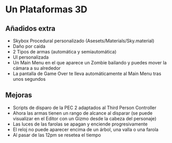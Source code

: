 # Un Plataformas 3D

## Añadidos extra
- Skybox Procedural personalizado (Asesets/Materials/Sky.material)
- Daño por caída
- 2 Tipos de armas (automática y semiautomática)
- UI personalizada
- Un Main Menu en el que aparece un Zombie bailando y puedes mover la cámara a su alrededor
- La pantalla de Game Over te lleva automáticamente al Main Menu tras unos segundos

## Mejoras
- Scripts de disparo de la PEC 2 adaptados al Third Person Controller
- Ahora las armas tienen un rango de alcance al disparar (se puede visualizar en el Editor con un Gizmo desde la cabeza del personaje)
- Las luces de las farolas se apagan y enciende progresivamente
- El reloj no puede aparecer encima de un árbol, una valla o una farola
- Al pasar de las 12pm se resetea el tiempo